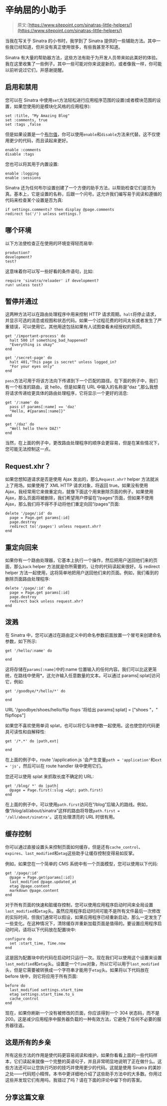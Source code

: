 # 辛纳屈的小助手

> 原文:[https://www.sitepoint.com/sinatras-little-helpers/](https://www.sitepoint.com/sinatras-little-helpers/)

当我在写关于 Sinatra 的小书时，我学到了 Sinatra 提供的一些辅助方法。其中一些我已经知道，但并没有真正使用很多，有些我甚至不知道。

Sinatra 有大量的帮助器方法，这些方法有助于为开发人员带来如此美好的体验。我在这里收集了一些例子。其中一些可能对你来说是新的，或者像我一样，你可能以前听说过它们，并感谢提醒。

## 启用和禁用

您可以在 Sinatra 中使用`set`方法轻松进行应用程序范围的设置(或者模块范围的设置，如果您使用的是模块化风格的应用程序):

```
set :title, "My Amazing Blog"
set :comments, true
set :tags ,false
```

但是如果设置是一个[布尔值](https://www.sitepoint.com/boolean-data-type/)，你可以使用`enable`和`disable`方法来代替。这不仅使用更少的代码，而且读起来更好。

```
enable :comments
disable :tags
```

您也可以将其用于内置设置:

```
enable :logging
enable :sessions
```

Sinatra 还为任何布尔设置创建了一个方便的助手方法，以帮助检查它们是否为真。基本上，它是设置的名称，后跟一个问号。这允许我们编写易于阅读和遵循的代码来检查某个设置是否为真:

```
if settings.comments? then display @page.comments
redirect to('/') unless settings.?
```

## 哪个环境

以下方法使检查正在使用的环境变得轻而易举:

```
production?
development?
test?
```

这意味着你可以写一些好看的条件语句，比如:

```
require 'sinatra/reloader' if development?
run! unless test?
```

## 暂停并通过

这两种方法可以在路由处理程序中用来控制 HTTP 请求周期。`halt`将停止请求，并显示可选的消息或视图和状态代码。如果一个过程花费的时间太长或者发生了严重错误，可以使用它。其他用途包括如果有人试图查看未经授权的网页。

```
get '/important-process' do
  halt 500 if something_bad_happened?
  "Everything is okay"
end

get '/secret-page' do
  halt 401,"This page is secret" unless logged_in?
  "For your eyes only"
end
```

`pass`方法可用于将该方法向下传递到下一个匹配的路径。在下面的例子中，我们有一个标准的路由，说 hello，但是如果在 URL 中输入的名称是“daz ”,那么我想将请求传递给更具体的路由处理程序，它将显示一个更好的消息:

```
get '/:name' do
  pass if params[:name] == 'daz'
  "Hello, #{params[:name]}"
end

get '/daz' do
  "Well hello there DAZ!"
end
```

当然，在上面的例子中，更改路由处理程序的顺序会更容易，但是在某些情况下，您可能无法控制这一点。

## Request.xhr？

如果您想知道请求是否是使用 Ajax 发出的，那么`Request.xhr?` helper 方法就派上了用场。如果使用了 XML HTTP 请求对象，将返回 true。如果没有使用 Ajax，我经常用它来做重定向，就像下面这个用来删除页面的例子。如果使用 Ajax，那么页面将被删除，我们希望用户停留在“/pages”页面，但如果不使用 Ajax，那么我们将不得不手动将他们重定向回“/pages”页面:

```
delete '/page/:id' do
  page = Page.get params[:id]
  page.destroy
  redirect to('/pages') unless request.xhr?
end
```

## 重定向回来

如果你有一个路由处理器，它基本上执行一个操作，然后把用户送回他们来的页面，那么`back` helper 方法就是你所需要的，让你的代码读起来很好。与 redirect helper 方法一起使用，这将简单地把用户送回他们来的页面。例如，我们看到的删除页面路由处理程序:

```
delete '/page/:id' do
  page = Page.get params[:id]
  page.destroy
  redirect back unless request.xhr?
end
```

## 泼溅

在 Sinatra 中，您可以通过在路由定义中的命名参数前面放置一个冒号来创建命名参数，如下所示:

```
get '/hello/:name' do

end
```

这将存储在`params[:name]`中的:name 位置输入的任何内容。我们可以比这更笼统，在路线中使用*。这允许输入任意数量的文本。可以通过 params[:splat]访问它，例如:

```
get '/goodbye/*/hello/*' do

end
```

URL '/goodbye/shoes/hello/flip flops '将给出 params[:splat] = ["shoes "，" flipflops"]

如果您不喜欢使用单词 splat，也可以将它与块参数一起使用。这也使您的代码更具可读性和自解释性:

```
get '/*.*' do |path,ext|

end
```

在上面的例子中，route '/application.js '会产生变量`path = 'application'`和`ext = 'js'`，然后可以在 route handler 块中使用它们。

您还可以使用 splat 来抓取长度不确定的 URL:

```
get '/blog/ *' do |path|
  @page = Page.first(:slug =&gt; path.first)
end
```

在上面的例子中，可以使用`path.first`访问在“/blog”后输入的路线。例如，像“/blog/all/about/sinatra”这样的路由将导致`path.first = '/all/about/sinatra'`。这在处理漂亮的 URL 时很有用。

## 缓存控制

你可以通过直接设置头来控制页面如何缓存，但是还有`cache_control`、`expires`、`last_modified`和`etag`这些助手让缓存控制变得易如反掌。

例如，如果您在一个简单的 CMS 系统中有一个页面模型，您可以使用以下代码:

```
get '/page/:id'
  @page = Page.get(params[:id])
  last_modified @page.updated_at
  etag @page.content
  markdown @page.content
end
```

对于所有页面的快速和脏缓存控制，您可以使用应用程序启动时间来全局设置`last_modified`和`etag`头。虽然应用程序启动时间可能不是所有文件最后一次修改的实际时间，但我们通常可以假设，如果应用程序已经重新启动，那么一定发生了一些变化。在这种情况下，清除缓存并重新加载页面是值得的。要设置应用程序启动时间，请将以下代码放在配置块中:

```
configure do
  set :start_time, Time.now
end
```

这是因为配置块中的代码在启动时只运行一次。现在我们可以使用这个设置来设置`last_modified`和`etag`头。设置是一个`Time`对象，所以它可以用于`last_modified`头，但是它需要被转换成一个字符串才能用于`etag`头。如果将以下代码放在 before 块中，则它将应用于所有页面:

```
before do
  last_modified settings.start_time
  etag settings.start_time.to_s
  cache_control
end
```

现在，如果你刷新一个没有被修改的页面，你应该得到一个 304 状态码，而不是 200。这是减少应用程序中服务器负载的一种有效方法，它避免了任何不必要的服务器往返。

## 这是所有的乡亲

所有这些方法的作用是使代码更容易阅读和维护。如果你看看上面的一些代码样本，它们读起来就像一个完整的英语句子，并且非常明显地说明了正在做什么。这些方法还可以让您执行巧妙的技巧并使用更少的代码。这就是使用 Sinatra 的美妙之处——代码短小精悍。本书中更详细地介绍了这些助手方法中的大多数。你用过这些并发现它们有用吗，我错过了吗？请在下面的评论中留下你的答案。

## 分享这篇文章
